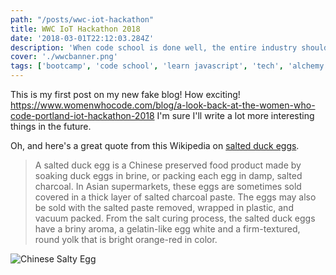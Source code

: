 ```yaml
---
path: "/posts/wwc-iot-hackathon"
title: WWC IoT Hackathon 2018
date: '2018-03-01T22:12:03.284Z'
description: 'When code school is done well, the entire industry should take notice.'
cover: './wwcbanner.png'
tags: ['bootcamp', 'code school', 'learn javascript', 'tech', 'alchemy code lab']
---
```


This is my first post on my new fake blog! How exciting!
https://www.womenwhocode.com/blog/a-look-back-at-the-women-who-code-portland-iot-hackathon-2018
I'm sure I'll write a lot more interesting things in the future.

Oh, and here's a great quote from this Wikipedia on
[salted duck eggs](http://en.wikipedia.org/wiki/Salted_duck_egg).

> A salted duck egg is a Chinese preserved food product made by soaking duck
> eggs in brine, or packing each egg in damp, salted charcoal. In Asian
> supermarkets, these eggs are sometimes sold covered in a thick layer of salted
> charcoal paste. The eggs may also be sold with the salted paste removed,
> wrapped in plastic, and vacuum packed. From the salt curing process, the
> salted duck eggs have a briny aroma, a gelatin-like egg white and a
> firm-textured, round yolk that is bright orange-red in color.

![Chinese Salty Egg](./salty_egg.jpg)